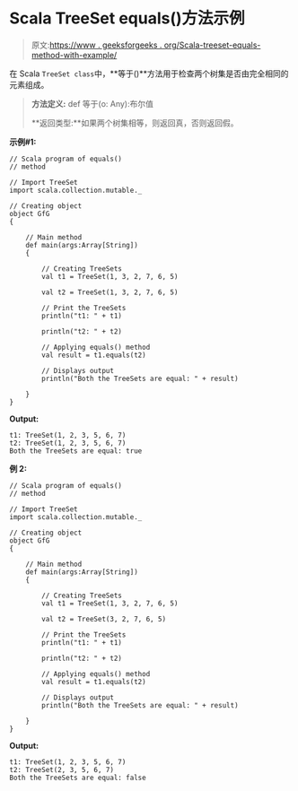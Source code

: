 # Scala TreeSet equals()方法示例

> 原文:[https://www . geeksforgeeks . org/Scala-treeset-equals-method-with-example/](https://www.geeksforgeeks.org/scala-treeset-equals-method-with-example/)

在 Scala `TreeSet class`中，**等于()**方法用于检查两个树集是否由完全相同的元素组成。

> **方法定义:** def 等于(o: Any):布尔值
> 
> **返回类型:**如果两个树集相等，则返回真，否则返回假。

**示例#1:**

```
// Scala program of equals() 
// method 

// Import TreeSet
import scala.collection.mutable._

// Creating object 
object GfG 
{ 

    // Main method 
    def main(args:Array[String]) 
    { 

        // Creating TreeSets
        val t1 = TreeSet(1, 3, 2, 7, 6, 5) 

        val t2 = TreeSet(1, 3, 2, 7, 6, 5) 

        // Print the TreeSets
        println("t1: " + t1)

        println("t2: " + t2)

        // Applying equals() method  
        val result = t1.equals(t2)

        // Displays output 
        println("Both the TreeSets are equal: " + result)

    } 
} 
```

**Output:**

```
t1: TreeSet(1, 2, 3, 5, 6, 7)
t2: TreeSet(1, 2, 3, 5, 6, 7)
Both the TreeSets are equal: true

```

**例 2:**

```
// Scala program of equals() 
// method 

// Import TreeSet
import scala.collection.mutable._

// Creating object 
object GfG 
{ 

    // Main method 
    def main(args:Array[String]) 
    { 

        // Creating TreeSets
        val t1 = TreeSet(1, 3, 2, 7, 6, 5) 

        val t2 = TreeSet(3, 2, 7, 6, 5) 

        // Print the TreeSets
        println("t1: " + t1)

        println("t2: " + t2)

        // Applying equals() method  
        val result = t1.equals(t2)

        // Displays output 
        println("Both the TreeSets are equal: " + result)

    } 
} 
```

**Output:**

```
t1: TreeSet(1, 2, 3, 5, 6, 7)
t2: TreeSet(2, 3, 5, 6, 7)
Both the TreeSets are equal: false

```